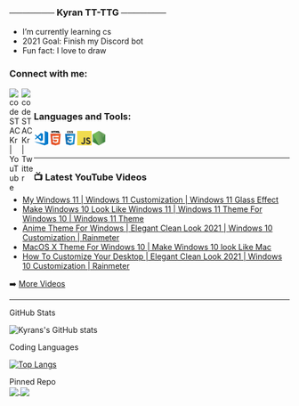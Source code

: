 ### ─────── Kyran TT-TTG ───────

- I’m currently learning cs
- 2021 Goal: Finish my Discord bot
- Fun fact: I love to draw 

### Connect with me:

[<img align="left" alt="codeSTACKr | YouTube" width="22px" src="https://cdn.jsdelivr.net/npm/simple-icons@v3/icons/youtube.svg" />][youtube]
[<img align="left" alt="codeSTACKr | Twitter" width="22px" src="https://cdn.jsdelivr.net/npm/simple-icons@v3/icons/twitter.svg" />][twitter]
<br />

### Languages and Tools:

<img align="left" alt="Visual Studio Code" width="26px" src="https://raw.githubusercontent.com/github/explore/80688e429a7d4ef2fca1e82350fe8e3517d3494d/topics/visual-studio-code/visual-studio-code.png" />
<img align="left" alt="HTML5" width="26px" src="https://raw.githubusercontent.com/github/explore/80688e429a7d4ef2fca1e82350fe8e3517d3494d/topics/html/html.png" />
<img align="left" alt="CSS3" width="26px" src="https://raw.githubusercontent.com/github/explore/80688e429a7d4ef2fca1e82350fe8e3517d3494d/topics/css/css.png" />
<img align="left" alt="JavaScript" width="26px" src="https://raw.githubusercontent.com/github/explore/80688e429a7d4ef2fca1e82350fe8e3517d3494d/topics/javascript/javascript.png" />
<img align="left" alt="Node.js" width="26px" src="https://raw.githubusercontent.com/github/explore/80688e429a7d4ef2fca1e82350fe8e3517d3494d/topics/nodejs/nodejs.png" />

<br />
<br />

---

### 📺 Latest YouTube Videos

<!-- YOUTUBE:START -->
- [My Windows 11 | Windows 11 Customization | Windows 11 Glass Effect](https://www.youtube.com/watch?v=6EsfMwkxMbE)
- [Make Windows 10 Look Like Windows 11 | Windows 11 Theme For Windows 10 | Windows 11 Theme](https://www.youtube.com/watch?v=jjcHZp78FUg)
- [Anime Theme For Windows | Elegant Clean Look 2021 | Windows 10 Customization | Rainmeter](https://www.youtube.com/watch?v=xs-94kRtsZE)
- [MacOS X Theme For Windows 10 | Make Windows 10 look Like Mac](https://www.youtube.com/watch?v=ieobzvbKoLI)
- [How To Customize Your Desktop | Elegant Clean Look 2021 | Windows 10 Customization | Rainmeter](https://www.youtube.com/watch?v=9mOzCxrdOKM)
<!-- YOUTUBE:END -->

➡️ [More Videos](https://www.youtube.com/channel/UCNEB1-mn65M_QiA6cLnBMBA)

---
</details>
  <summary>GitHub Stats</summary>
  
![Kyrans's GitHub stats](https://github-readme-stats.vercel.app/api?username=TT-TTG-Development&show_icons=true&theme=dark)

</details>

</details>
  <summary>Coding Languages</summary>

[![Top Langs](https://github-readme-stats.vercel.app/api/top-langs/?username=anuraghazra&layout=compact&theme=dark)](https://www.youtube.com/watch?v=dQw4w9WgXcQ)

</details>

</details>
<summary>Pinned Repo</summary>
<a href="https://github.com/TT-TTG-Development/Minecraft-Bedrock-Texture-Packs">
  <!-- Change the `github-readme-stats.anuraghazra1.vercel.app` to `github-readme-stats.vercel.app`  -->
  <img align="center" src="https://github-readme-stats.vercel.app/api/pin/?username=TT-TTG-Development&repo=Minecraft-Bedrock-Texture-Packs&theme=dark" />
  <a href="https://github.com/TT-TTG-Development/Modmail-bot">
  <!-- Change the `github-readme-stats.anuraghazra1.vercel.app` to `github-readme-stats.vercel.app`  -->
  <img align="center" src="https://github-readme-stats.vercel.app/api/pin/?username=TT-TTG-Development&repo=Modmail-bot&theme=dark" />
</details>
  
</details>

[twitter]: https://twitter.com/KyranTT_TTG
[youtube]: https://www.youtube.com/channel/UCNEB1-mn65M_QiA6cLnBMBA
